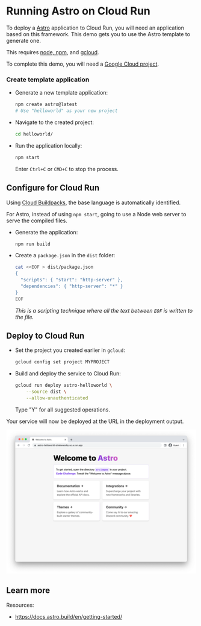 # Running Astro on Cloud Run

To deploy a [Astro](https://astro.build/) application to Cloud Run, you will need an application
based on this framework. This demo gets you to use the Astro template to generate one. 

This requires [node, npm](https://cloud.google.com/nodejs/docs/setup), and [gcloud](https://cloud.google.com/sdk/docs/install).



To complete this demo, you will need a [Google Cloud project](https://cloud.google.com/resource-manager/docs/creating-managing-projects#creating_a_project). 


### Create template application


* Generate a new template application: 

    ```bash
    npm create astro@latest
    # Use "helloworld" as your new project

    ```

    
    




* Navigate to the created project:

    ```bash
    cd helloworld/
    ```

* Run the application locally:

    ```bash
    npm start
    ```

    

    Enter `Ctrl+C` or `CMD+C` to stop the process.


## Configure for Cloud Run

Using [Cloud Buildpacks](https://github.com/GoogleCloudPlatform/buildpacks), 
the base language is automatically identified.


For Astro, instead of using `npm start`, going to use a Node web server to serve the compiled files. 

* Generate the application: 

    ```bash
    npm run build
    ```

* Create a `package.json` in the `dist` folder:

    ```bash
    cat <<EOF > dist/package.json 
    { 
      "scripts": { "start": "http-server" },
      "dependencies": { "http-server": "*" }
    }
    EOF
    ```

    *This is a scripting technique where all the text between `EOF` is written to the file.*





## Deploy to Cloud Run

* Set the project you created earlier in `gcloud`: 

    ```bash
    gcloud config set project MYPROJECT
    ```

* Build and deploy the service to Cloud Run: 

    ```bash
    gcloud run deploy astro-helloworld \
        --source dist \
        --allow-unauthenticated 
    ```

    Type "Y" for all suggested operations.


Your service will now be deployed at the URL in the deployment output.

![Example Astro deployment](example.png)





## Learn more

Resources: 

- https://docs.astro.build/en/getting-started/
